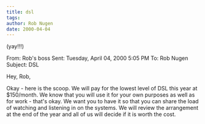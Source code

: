 ```yaml
---
title: dsl
tags: 
author: Rob Nugen
date: 2000-04-04
---
```


<p class=note>(yay!!!)</p>

From:	Rob's boss
Sent:	Tuesday, April 04, 2000 5:05 PM
To:	Rob Nugen
Subject:	DSL

Hey, Rob,


Okay - here is the scoop.  We will pay for the lowest level of DSL this year
at $150/month.  We know that you will use it for your own purposes as well
as for work - that's okay.  We want you to have it so that you can share the
load of watching and listening in on the systems.  We will review the 
arrangement at the end of the year and all of us will decide if it is worth 
the cost.

  

